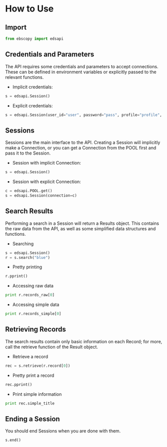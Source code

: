 # How to Use

## Import

```python
from ebscopy import edsapi
```

## Credentials and Parameters

The API requires some credentials and parameters to accept connections. These can be defined in environment variables or explicitly passed to the relevant functions.

-   Implicit credentials:

```python
s = edsapi.Session()
```

-   Explicit credentials:

```python
s = edsapi.Session(user_id="user", password="pass", profile="profile", org="org", guest="n")
```

## Sessions

Sessions are the main interface to the API. Creating a Session will implicitly make a Connection, or you can get a Connection from the POOL first and pass it to the Session.

-   Session with implicit Connection:

```python
s = edsapi.Session()
```

-   Session with explicit Connection:

```python
c = edsapi.POOL.get()
s = edsapi.Session(connection=c)
```

## Search Results

Performing a search in a Session will return a Results object. This contains the raw data from the API, as well as some simplified data structures and functions.

-   Searching

```python
s = edsapi.Session()
r = s.search("blue")
```

-   Pretty printing

```python
r.pprint()
```

-   Accessing raw data

```python
print r.records_raw[0]
```

-   Accessing simple data

```python
print r.records_simple[0]
```

## Retrieving Records

The search results contain only basic information on each Record; for more, call the retrieve function of the Result object.

-   Retrieve a record

```python
rec = s.retrieve(r.record[0])
```

-   Pretty print a record

```python
rec.pprint()
```

-   Print simple information

```python
print rec.simple_title
```

## Ending a Session

You should end Sessions when you are done with them.

```python
s.end()
```
